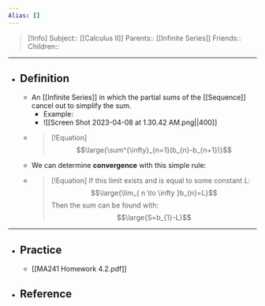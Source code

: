 ```yaml
---
Alias: []
---
```

> [!Info]
> Subject:: [[Calculus II]]
> Parents:: [[Infinite Series]]
> Friends:: 
> Children:: 
---
- ## Definition
	- An [[Infinite Series]] in which the partial sums of the [[Sequence]] cancel out to simplify the sum.
		- Example:
		- ![[Screen Shot 2023-04-08 at 1.30.42 AM.png||400]]
	- > [!Equation]
	  > $$\large{\sum^{\infty}_{n=1}(b_{n}-b_{n+1})}$$
	- We can determine **convergence** with this simple rule:
	- > [!Equation]
	  > If this limit exists and is equal to some constant $L$:
	  > $$\large{\lim_{ n \to \infty }b_{n}=L}$$
	  > Then the sum can be found with:
	  > $$\large{S=b_{1}-L}$$
---
- ## Practice
	- [[MA241 Homework 4.2.pdf]]
- ## Reference